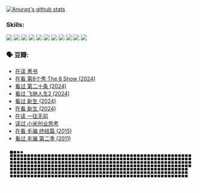 
[![Anurag's github stats](https://github-readme-stats.vercel.app/api?username=w940853815)](https://github.com/anuraghazra/github-readme-stats)

### Skills:

<code><img height="32" src="https://cdn.jsdelivr.net/npm/simple-icons@v5/icons/python.svg"></code>
<code><img height="32" src="https://cdn.jsdelivr.net/npm/simple-icons@v5/icons/javascript.svg"></code>
<code><img height="32" src="https://cdn.jsdelivr.net/npm/simple-icons@v5/icons/django.svg"></code>
<code><img height="32" src="https://cdn.jsdelivr.net/npm/simple-icons@v5/icons/flask.svg"></code>
<code><img height="32" src="https://cdn.jsdelivr.net/npm/simple-icons@v5/icons/vuetify.svg"></code>
<code><img height="32" src="https://cdn.jsdelivr.net/npm/simple-icons@v5/icons/git.svg"></code>
<code><img height="32" src="https://cdn.jsdelivr.net/npm/simple-icons@v5/icons/docker.svg"></code>
<code><img height="32" src="https://cdn.jsdelivr.net/npm/simple-icons@v5/icons/postgresql.svg"></code>
<code><img height="32" src="https://cdn.jsdelivr.net/npm/simple-icons@v5/icons/elasticsearch.svg"></code>
<code><img height="32" src="https://cdn.jsdelivr.net/npm/simple-icons@v5/icons/macos.svg"></code>
<code><img height="32" src="https://cdn.jsdelivr.net/npm/simple-icons@v5/icons/linux.svg"></code>

### 🗣 豆瓣:

<!-- DOUBAN-ACTIVITIES:START -->
- [在读 黑书](https://www.douban.com/people/136069238/status/4621189759/?_i=17057090)
- [在看 第8个秀 The 8 Show‎ (2024)](https://www.douban.com/people/136069238/status/4619801154/?_i=17057090)
- [看过 第二十条‎ (2024)](https://www.douban.com/people/136069238/status/4618624208/?_i=17057090)
- [看过 飞驰人生2‎ (2024)](https://www.douban.com/people/136069238/status/4616048805/?_i=17057090)
- [看过 新生‎ (2024)](https://www.douban.com/people/136069238/status/4612373431/?_i=17057090)
- [在看 新生‎ (2024)](https://www.douban.com/people/136069238/status/4607441062/?_i=17057090)
- [在读 一往无前](https://www.douban.com/people/136069238/status/4590507310/?_i=17057090)
- [读过 小米创业思考](https://www.douban.com/people/136069238/status/4590506983/?_i=17057090)
- [在看 毛骗 终结篇‎ (2015)](https://www.douban.com/people/136069238/status/4581971924/?_i=17057090)
- [看过 毛骗 第二季‎ (2011)](https://www.douban.com/people/136069238/status/4581971810/?_i=17057090)
<!-- DOUBAN-ACTIVITIES:END -->


![Snake animation](https://raw.githubusercontent.com/w940853815/w940853815/output/github-contribution-grid-snake.svg)

<!--
**w940853815/w940853815** is a ✨ _special_ ✨ repository because its `README.md` (this file) appears on your GitHub profile.

Here are some ideas to get you started:

- 🔭 I’m currently working on ...
- 🌱 I’m currently learning ...
- 👯 I’m looking to collaborate on ...
- 🤔 I’m looking for help with ...
- 💬 Ask me about ...
- 📫 How to reach me: ...
- 😄 Pronouns: ...
- ⚡ Fun fact: ...
-->
